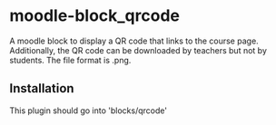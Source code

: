 # moodle-block_qrcode

A moodle block to display a QR code that links to the course page. Additionally, the QR code can be downloaded by teachers but not by students.
The file format is .png.

## Installation
This plugin should go into 'blocks/qrcode'